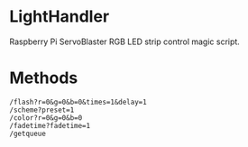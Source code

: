 LightHandler
============

Raspberry Pi ServoBlaster RGB LED strip control magic script.

Methods
=======
```
/flash?r=0&g=0&b=0&times=1&delay=1
/scheme?preset=1
/color?r=0&g=0&b=0
/fadetime?fadetime=1
/getqueue
```